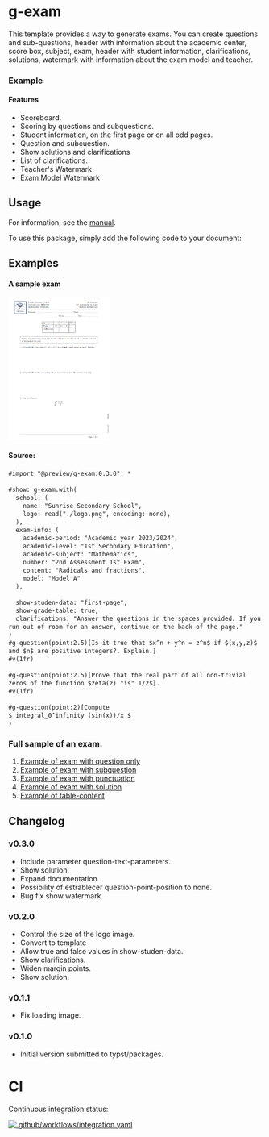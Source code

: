# g-exam 

This template provides a way to generate exams. You can create questions and sub-questions, header with information about the academic center, score box, subject, exam, header with student information, clarifications, solutions, watermark with information about the exam model and teacher.

### Example

#### Features 

- Scoreboard.
- Scoring by questions and subquestions.
- Student information, on the first page or on all odd pages.
- Question and subcuestion.
- Show solutions and clarifications
- List of clarifications.
- Teacher's Watermark
- Exam Model Watermark

## Usage 

For information, see the [manual](https://github.com/MatheSchool/typst-g-exam/blob/master/doc/g-exam-manual.pdf?raw=true). 

To use this package, simply add the following code to your document:

## Examples 

#### A sample exam

<img src="./galery/exam-table-content.png" alt="Ecxam - Table of content" style="width:200px;"/>

#### Source:

```typ
#import "@preview/g-exam:0.3.0": *

#show: g-exam.with(
  school: (
    name: "Sunrise Secondary School",
    logo: read("./logo.png", encoding: none),
  ),
  exam-info: (
    academic-period: "Academic year 2023/2024",
    academic-level: "1st Secondary Education",
    academic-subject: "Mathematics",
    number: "2nd Assessment 1st Exam",
    content: "Radicals and fractions",
    model: "Model A"
  ),
  
  show-studen-data: "first-page",
  show-grade-table: true,
  clarifications: "Answer the questions in the spaces provided. If you run out of room for an answer, continue on the back of the page."
)
#g-question(point:2.5)[Is it true that $x^n + y^n = z^n$ if $(x,y,z)$ and $n$ are positive integers?. Explain.] 
#v(1fr)

#g-question(point:2.5)[Prove that the real part of all non-trivial zeros of the function $zeta(z) "is" 1/2$].
#v(1fr)

#g-question(point:2)[Compute
$ integral_0^infinity (sin(x))/x $
)
```

### Full sample of an exam.

  1. [Example of exam with question only](examples/exam-002.pdf)
  1. [Example of exam with subquestion](examples/exam-003.pdf)
  1. [Example of exam with punctuation](examples/exam-005.pdf)
  1. [Example of exam with solution](examples/exam-005.pdf)
  1. [Example of table-content](examples/exam-table-content.pdf)

## Changelog

### v0.3.0

- Include parameter question-text-parameters.
- Show solution.
- Expand documentation.
- Possibility of estrablecer question-point-position to none.
- Bug fix show watermark.

### v0.2.0

- Control the size of the logo image.
- Convert to template
- Allow true and false values in show-studen-data.
- Show clarifications.
- Widen margin points.
- Show solution.
<!-- - ⚠️ Breaking changes:
  - ?¿?¿ -->

### v0.1.1

- Fix loading image.

### v0.1.0

- Initial version submitted to typst/packages.


# CI

Continuous integration status:

[![.github/workflows/integration.yaml](https://github.com/MatheSchool/typst-g-exam/actions/workflows/integration.yaml/badge.svg)](https://github.com/MatheSchool/typst-g-exam/actions/workflows/integration.yaml)
